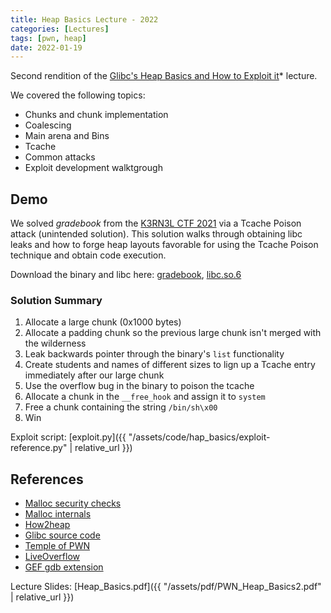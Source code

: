 ```yaml
---
title: Heap Basics Lecture - 2022
categories: [Lectures]
tags: [pwn, heap]
date: 2022-01-19
---
```


Second rendition of the [Glibc's Heap Basics and How to Exploit it](https://pedro-bernardo.github.io/posts/Heap_Exploitation_Lecture/)* lecture.

We covered the following topics:
- Chunks and chunk implementation
- Coalescing
- Main arena and Bins
- Tcache
- Common attacks
- Exploit development walktgrough


## Demo

We solved *gradebook* from the [K3RN3L CTF 2021](https://ctf.k3rn3l4rmy.com/Challenges) via a Tcache Poison attack (unintended solution). This solution walks through obtaining libc leaks and how to forge heap layouts favorable for using the Tcache Poison technique and obtain code execution. 

Download the binary and libc here: [gradebook](https://ctf.k3rn3l4rmy.com/kernelctf-distribution-challs/gradebook/gradebook), [libc.so.6](https://ctf.k3rn3l4rmy.com/kernelctf-distribution-challs/gradebook/libc.so.6)

### Solution Summary
1. Allocate a large chunk (0x1000 bytes) 
2. Allocate a padding chunk so the previous large chunk isn't merged with the wilderness
3. Leak backwards pointer through the binary's `list` functionality
4. Create students and names of different sizes to lign up a Tcache entry immediately after our large chunk
5. Use the overflow bug in the binary to poison the tcache
6. Allocate a chunk in the `__free_hook` and assign it to `system`
7. Free a chunk containing the string `/bin/sh\x00`
8. Win

Exploit script: [exploit.py]({{ "/assets/code/hap_basics/exploit-reference.py" | relative_url }})

## References

- [Malloc security checks](https://heap-exploitation.dhavalkapil.com/diving_into_glibc_heap/security_checks)
- [Malloc internals](https://www.sourceware.org/glibc/wiki/MallocInternals)
- [How2heap](https://github.com/shellphish/how2heap)
- [Glibc source code](https://elixir.bootlin.com/glibc/latest/source)
- [Temple of PWN](https://www.youtube.com/playlist?list=PLiCcguURxSpbD9M0ha-Mvs-vLYt-VKlWt)
- [LiveOverflow](https://www.youtube.com/playlist?list=PLhixgUqwRTjxglIswKp9mpkfPNfHkzyeN)
- [GEF gdb extension](https://github.com/hugsy/gef)

Lecture Slides: [Heap_Basics.pdf]({{ "/assets/pdf/PWN_Heap_Basics2.pdf" | relative_url }})
